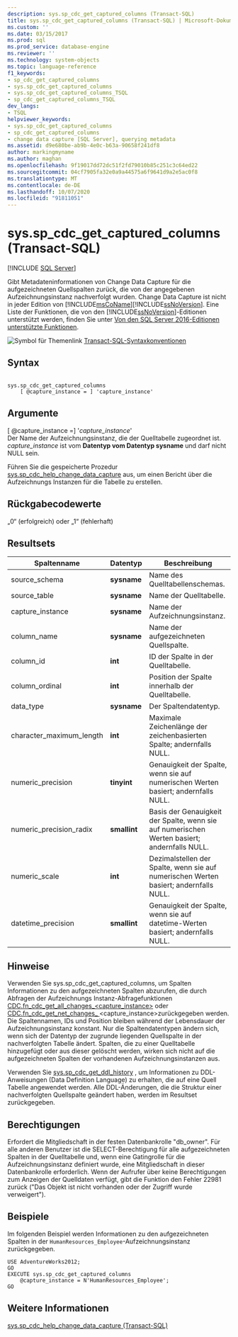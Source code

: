 ```yaml
---
description: sys.sp_cdc_get_captured_columns (Transact-SQL)
title: sys.sp_cdc_get_captured_columns (Transact-SQL) | Microsoft-Dokumentation
ms.custom: ''
ms.date: 03/15/2017
ms.prod: sql
ms.prod_service: database-engine
ms.reviewer: ''
ms.technology: system-objects
ms.topic: language-reference
f1_keywords:
- sp_cdc_get_captured_columns
- sys.sp_cdc_get_captured_columns
- sys.sp_cdc_get_captured_columns_TSQL
- sp_cdc_get_captured_columns_TSQL
dev_langs:
- TSQL
helpviewer_keywords:
- sys.sp_cdc_get_captured_columns
- sp_cdc_get_captured_columns
- change data capture [SQL Server], querying metadata
ms.assetid: d9e680be-ab9b-4e0c-b63a-90658f241df8
author: markingmyname
ms.author: maghan
ms.openlocfilehash: 9f19017dd72dc51f2fd79010b85c251c3c64ed22
ms.sourcegitcommit: 04cf7905fa32e0a9a44575a6f9641d9a2e5ac0f8
ms.translationtype: MT
ms.contentlocale: de-DE
ms.lasthandoff: 10/07/2020
ms.locfileid: "91811051"
---
```

# <a name="syssp_cdc_get_captured_columns-transact-sql"></a>sys.sp_cdc_get_captured_columns (Transact-SQL)
[!INCLUDE [SQL Server](../../includes/applies-to-version/sqlserver.md)]

  Gibt Metadateninformationen von Change Data Capture für die aufgezeichneten Quellspalten zurück, die von der angegebenen Aufzeichnungsinstanz nachverfolgt wurden. Change Data Capture ist nicht in jeder Edition von [!INCLUDE[msCoName](../../includes/msconame-md.md)][!INCLUDE[ssNoVersion](../../includes/ssnoversion-md.md)]. Eine Liste der Funktionen, die von den [!INCLUDE[ssNoVersion](../../includes/ssnoversion-md.md)]-Editionen unterstützt werden, finden Sie unter [Von den SQL Server 2016-Editionen unterstützte Funktionen](../../sql-server/editions-and-components-of-sql-server-2016.md).  
  
 ![Symbol für Themenlink](../../database-engine/configure-windows/media/topic-link.gif "Symbol für Themenlink") [Transact-SQL-Syntaxkonventionen](../../t-sql/language-elements/transact-sql-syntax-conventions-transact-sql.md)  
  
## <a name="syntax"></a>Syntax  
  
```  
  
sys.sp_cdc_get_captured_columns   
    [ @capture_instance = ] 'capture_instance'  
```  
  
## <a name="arguments"></a>Argumente  
 [ @capture_instance =] '*capture_instance*'  
 Der Name der Aufzeichnungsinstanz, die der Quelltabelle zugeordnet ist. *capture_instance* ist vom **Datentyp vom Datentyp sysname** und darf nicht NULL sein.  
  
 Führen Sie die gespeicherte Prozedur [sys.sp_cdc_help_change_data_capture](../../relational-databases/system-stored-procedures/sys-sp-cdc-help-change-data-capture-transact-sql.md) aus, um einen Bericht über die Aufzeichnungs Instanzen für die Tabelle zu erstellen.  
  
## <a name="return-code-values"></a>Rückgabecodewerte  
 „0“ (erfolgreich) oder „1“ (fehlerhaft)  
  
## <a name="result-sets"></a>Resultsets  
  
|Spaltenname|Datentyp|Beschreibung|  
|-----------------|---------------|-----------------|  
|source_schema|**sysname**|Name des Quelltabellenschemas.|  
|source_table|**sysname**|Name der Quelltabelle.|  
|capture_instance|**sysname**|Name der Aufzeichnungsinstanz.|  
|column_name|**sysname**|Name der aufgezeichneten Quellspalte.|  
|column_id|**int**|ID der Spalte in der Quelltabelle.|  
|column_ordinal|**int**|Position der Spalte innerhalb der Quelltabelle.|  
|data_type|**sysname**|Der Spaltendatentyp.|  
|character_maximum_length|**int**|Maximale Zeichenlänge der zeichenbasierten Spalte; andernfalls NULL.|  
|numeric_precision|**tinyint**|Genauigkeit der Spalte, wenn sie auf numerischen Werten basiert; andernfalls NULL.|  
|numeric_precision_radix|**smallint**|Basis der Genauigkeit der Spalte, wenn sie auf numerischen Werten basiert; andernfalls NULL.|  
|numeric_scale|**int**|Dezimalstellen der Spalte, wenn sie auf numerischen Werten basiert; andernfalls NULL.|  
|datetime_precision|**smallint**|Genauigkeit der Spalte, wenn sie auf datetime-Werten basiert; andernfalls NULL.|  
  
## <a name="remarks"></a>Hinweise  
 Verwenden Sie sys.sp_cdc_get_captured_columns, um Spalten Informationen zu den aufgezeichneten Spalten abzurufen, die durch Abfragen der Aufzeichnungs Instanz-Abfragefunktionen [CDC.fn_cdc_get_all_changes_<capture_instance>](../../relational-databases/system-functions/cdc-fn-cdc-get-all-changes-capture-instance-transact-sql.md) oder [CDC.fn_cdc_get_net_changes_ ](../../relational-databases/system-functions/cdc-fn-cdc-get-net-changes-capture-instance-transact-sql.md)<capture_instance>zurückgegeben werden. Die Spaltennamen, IDs und Position bleiben während der Lebensdauer der Aufzeichnungsinstanz konstant. Nur die Spaltendatentypen ändern sich, wenn sich der Datentyp der zugrunde liegenden Quellspalte in der nachverfolgten Tabelle ändert. Spalten, die zu einer Quelltabelle hinzugefügt oder aus dieser gelöscht werden, wirken sich nicht auf die aufgezeichneten Spalten der vorhandenen Aufzeichnungsinstanzen aus.  
  
 Verwenden Sie [sys.sp_cdc_get_ddl_history](../../relational-databases/system-stored-procedures/sys-sp-cdc-get-ddl-history-transact-sql.md) , um Informationen zu DDL-Anweisungen (Data Definition Language) zu erhalten, die auf eine Quell Tabelle angewendet werden. Alle DDL-Änderungen, die die Struktur einer nachverfolgten Quellspalte geändert haben, werden im Resultset zurückgegeben.  
  
## <a name="permissions"></a>Berechtigungen  
 Erfordert die Mitgliedschaft in der festen Datenbankrolle "db_owner". Für alle anderen Benutzer ist die SELECT-Berechtigung für alle aufgezeichneten Spalten in der Quelltabelle und, wenn eine Gatingrolle für die Aufzeichnungsinstanz definiert wurde, eine Mitgliedschaft in dieser Datenbankrolle erforderlich. Wenn der Aufrufer über keine Berechtigungen zum Anzeigen der Quelldaten verfügt, gibt die Funktion den Fehler 22981 zurück ("Das Objekt ist nicht vorhanden oder der Zugriff wurde verweigert").  
  
## <a name="examples"></a>Beispiele  
 Im folgenden Beispiel werden Informationen zu den aufgezeichneten Spalten in der `HumanResources_Employee`-Aufzeichnungsinstanz zurückgegeben.  
  
```  
USE AdventureWorks2012;  
GO  
EXECUTE sys.sp_cdc_get_captured_columns   
    @capture_instance = N'HumanResources_Employee';  
GO  
```  
  
## <a name="see-also"></a>Weitere Informationen  
 [sys.sp_cdc_help_change_data_capture &#40;Transact-SQL&#41;](../../relational-databases/system-stored-procedures/sys-sp-cdc-help-change-data-capture-transact-sql.md)  
  
